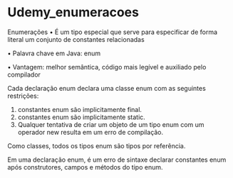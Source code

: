# Udemy_enumeracoes

Enumerações
• É um tipo especial que serve para especificar de forma literal um conjunto de constantes relacionadas

• Palavra chave em Java: enum

• Vantagem: melhor semântica, código mais legível e auxiliado pelo 
compilador

Cada declaração enum declara uma classe enum com 
as seguintes restrições:
1. constantes enum são implicitamente final.
2. constantes enum são implicitamente static.
3. Qualquer tentativa de criar um objeto de um tipo enum com um operador new resulta em um erro de compilação.

Como classes, todos os tipos enum são tipos por referência.

Em uma declaração enum, é um erro de sintaxe declarar constantes enum após construtores, campos e métodos do tipo enum.
